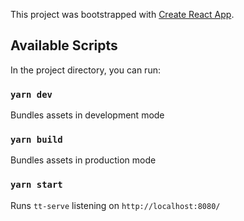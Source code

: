 This project was bootstrapped with [Create React App](https://github.com/facebook/create-react-app).

## Available Scripts

In the project directory, you can run:

### `yarn dev`

Bundles assets in development mode

### `yarn build`

Bundles assets in production mode

### `yarn start`

Runs `tt-serve` listening on `http://localhost:8080/`